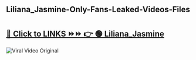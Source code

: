 
 ## Liliana_Jasmine-Only-Fans-Leaked-Videos-Files

# <h2><a href="https://mediaupload.pro?Liliana_Jasmine">🔗 Click to LINKS ⏩⏩ 👉 🟢 Liliana_Jasmine </a></h2>

<a href="https://mediaupload.pro?Liliana_Jasmine" rel="nofollow" data-target="animated-image.originalLink"><img src="https://i.ibb.co.com/xMMVF88/686577567.gif" alt="Viral Video Original" style="max-width: 100%; display: inline-block;" data-target="animated-image.originalImage"></a>